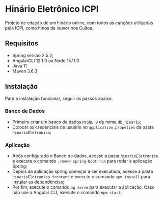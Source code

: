 # Hinário Eletrônico ICPI

Projeto de criação de um hinário online, com todos as canções utilizadas pela ICPI, como hinos de louvor nos Cultos.

## Requisitos
- Spring versão 2.5.2;
- AngularCLI 12.1.0 ou Node 15.11.0
- Java 11
- Maven 3.6.3

## Instalação

Para a instalação funcionar, seguir os passos abaixo:

### Banco de Dados
- Primeiro criar um banco de dados `MYSQL 8` de nome `db_hinario`;
- Colocar as credenciais de usuário no `application.propeties` da pasta `hinarioEletronico`;

### Aplicação
- Após configurado o Banco de dados, acesse a pasta `hinarioEletronico` e execute o comando `./mvnw spring-boot:run` para rodar a aplicação Spring;
- Depois da aplicação spring começar a ser executada, acesse a pasta `hinarioEletronico-frontend` e execute o comando `npm install` para instalar as dependências;
- Por fim, execute o comando `ng serve` para executar a aplicação. Caso não use o Angular CLI, execute o comando `npm start`;
